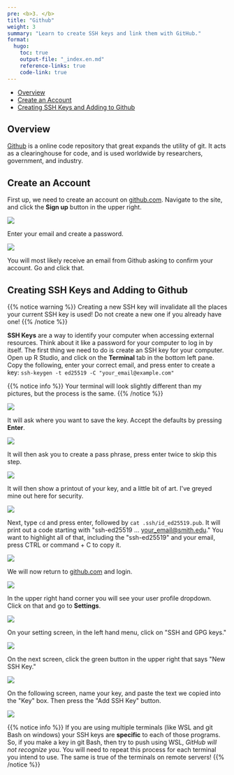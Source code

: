 ```yaml
---
pre: <b>3. </b>
title: "Github"
weight: 3
summary: "Learn to create SSH keys and link them with GitHub."
format:
  hugo:
    toc: true
    output-file: "_index.en.md"
    reference-links: true
    code-link: true
---
```


-   [Overview]
-   [Create an Account]
-   [Creating SSH Keys and Adding to Github]

## Overview

[Github] is a online code repository that great expands the utility of git. It acts as a clearinghouse for code, and is used worldwide by researchers, government, and industry.

## Create an Account

First up, we need to create an account on [github.com][Github]. Navigate to the site, and click the **Sign up** button in the upper right.

![][1]

Enter your email and create a password.

![][2]

You will most likely receive an email from Github asking to confirm your account. Go and click that.

## Creating SSH Keys and Adding to Github

{{% notice warning %}}
Creating a new SSH key will invalidate all the places your current SSH key is used! Do not create a new one if you already have one!
{{% /notice %}}

**SSH Keys** are a way to identify your computer when accessing external resources. Think about it like a password for your computer to log in by itself. The first thing we need to do is create an SSH key for your computer. Open up R Studio, and click on the **Terminal** tab in the bottom left pane. Copy the following, enter your correct email, and press enter to create a key: `ssh-keygen -t ed25519 -C "your_email@example.com"`

{{% notice info %}}
Your terminal will look slightly different than my pictures, but the process is the same.
{{% /notice %}}

![][3]

It will ask where you want to save the key. Accept the defaults by pressing **Enter**.

![][4]

It will then ask you to create a pass phrase, press enter twice to skip this step.

![][5]

It will then show a printout of your key, and a little bit of art. I've greyed mine out here for security.

![][6]

Next, type `cd` and press enter, followed by `cat .ssh/id_ed25519.pub`. It will print out a code starting with "ssh-ed25519 ... your_email@smith.edu." You want to highlight all of that, including the "ssh-ed25519" and your email, press CTRL or command + C to copy it.

![][7]

We will now return to [github.com][Github] and login.

![][8]

In the upper right hand corner you will see your user profile dropdown. Click on that and go to **Settings**.

![][9]

On your setting screen, in the left hand menu, click on "SSH and GPG keys."

![][10]

On the next screen, click the green button in the upper right that says "New SSH Key."

![][11]

On the following screen, name your key, and paste the text we copied into the "Key" box. Then press the "Add SSH Key" button.

![][12]

{{% notice info %}}
If you are using multiple terminals (like WSL and git Bash on windows) your SSH keys are **specific** to each of those programs. So, if you make a key in git Bash, then try to push using WSL, *GitHub will not recognize you*. You will need to repeat this process for each terminal you intend to use.
The same is true of the terminals on remote servers!
{{% /notice %}}

  [Overview]: #overview
  [Create an Account]: #create-an-account
  [Creating SSH Keys and Adding to Github]: #creating-ssh-keys-and-adding-to-github
  [Github]: https://github.com
  [1]: img/01.png
  [2]: img/02.png
  [3]: img/03.png
  [4]: img/04.png
  [5]: img/05.png
  [6]: img/06.png
  [7]: img/07.png
  [8]: img/08.png
  [9]: img/09.png
  [10]: img/10.png
  [11]: img/11.png
  [12]: img/12.png
